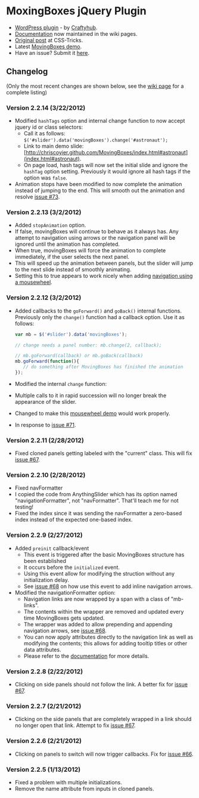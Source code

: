 # MoxingBoxes jQuery Plugin

* [WordPress plugin](http://wordpress.org/extend/plugins/movingboxes-wp/) - by [Craftyhub](https://github.com/craftyhub).
* [Documentation](https://github.com/chriscoyier/MovingBoxes/wiki) now maintained in the wiki pages.
* [Original post](http://css-tricks.com/moving-boxes/) at CSS-Tricks.
* Latest [MovingBoxes demo](http://chriscoyier.github.com/MovingBoxes).
* Have an issue? Submit it [here](https://github.com/chriscoyier/MovingBoxes/issues).

## Changelog

(Only the most recent changes are shown below, see the [wiki page](https://github.com/chriscoyier/MovingBoxes/wiki/Change-Log) for a complete listing)

### Version 2.2.14 (3/22/2012)

* Modified `hashTags` option and internal change function to now accept jquery id or class selectors:
  * Call it as follows: `$('#slider').data('movingBoxes').change('#astronaut');`
  * Link to main demo slide: [http://chriscoyier.github.com/MovingBoxes/index.html#astronaut](index.html#astronaut).
  * On page load, hash tags will now set the initial slide and ignore the `hashTag` option setting. Previously it would ignore all hash tags if the option was `false`.
* Animation stops have been modified to now complete the animation instead of jumping to the end. This will smooth out the animation and resolve [issue #73](https://github.com/chriscoyier/MovingBoxes/issues/73).

### Version 2.2.13 (3/2/2012)

* Added `stopAnimation` option.
 * If false, movingBoxes will continue to behave as it always has. Any attempt to navigation using arrows or the navigation panel will be ignored until the animation has completed.
 * When true, movingBoxes will force the animation to complete immediately, if the user selects the next panel.
 * This will speed up the animation between panels, but the slider will jump to the next slide instead of smoothly animating.
 * Setting this to true appears to work nicely when adding [navigation using a mousewheel](http://jsfiddle.net/Mottie/jMXx3/749/).

### Version 2.2.12 (3/2/2012)

* Added callbacks to the `goForward()` and `goBack()` internal functions. Previously only the `change()` function had a callback option. Use it as follows:

    ```javascript
    var mb = $('#slider').data('movingBoxes');

    // change needs a panel number: mb.change(2, callback);

    // mb.goForward(callback) or mb.goBack(callback)
    mb.goForward(function(){
       // do something after MovingBoxes has finished the animation
    });
    ```

* Modified the internal `change` function:
 * Multiple calls to it in rapid succession will no longer break the appearance of the slider.
 * Changed to make this [mousewheel demo](http://jsfiddle.net/Mottie/jMXx3/744/) would work properly.
 * In response to [issue #71](https://github.com/chriscoyier/MovingBoxes/issues/71).

### Version 2.2.11 (2/28/2012)

* Fixed cloned panels getting labeled with the "current" class. This will fix [issue #67](https://github.com/chriscoyier/MovingBoxes/issues/67).

### Version 2.2.10 (2/28/2012)

* Fixed navFormatter
 * I copied the code from AnythingSlider which has its option named "navigationFormatter", not "navFormatter". That'll teach me for not testing!
 * Fixed the index since it was sending the navFormatter a zero-based index instead of the expected one-based index.

### Version 2.2.9 (2/27/2012)

* Added `preinit` callback/event
  * This event is triggered after the basic MovingBoxes structure has been established
  * It occurs before the `initialized` event.
  * Using this event allow for modifying the struction without any initialization delay.
  * See [issue #68](https://github.com/chriscoyier/MovingBoxes/issues/68) on how use this event to add inline navigation arrows.
* Modified the navigationFormatter option:
  * Navigation links are now wrapped by a span with a class of "mb-links".
  * The contents within the wrapper are removed and updated every time MovingBoxes gets updated.
  * The wrapper was added to allow prepending and appending navigation arrows, see [issue #68](https://github.com/chriscoyier/MovingBoxes/issues/68).
  * You can now apply attributes directly to the navigation link as well as modifying the contents; this allows for adding tooltip titles or other data attributes.
  * Please refer to the [documentation](https://github.com/chriscoyier/MovingBoxes/wiki/Usage) for more details.

### Version 2.2.8 (2/22/2012)

* Clicking on side panels should not follow the link. A better fix for [issue #67](https://github.com/chriscoyier/MovingBoxes/issues/67).

### Version 2.2.7 (2/21/2012)

* Clicking on the side panels that are completely wrapped in a link should no longer open that link. Attempt to fix [issue #67](https://github.com/chriscoyier/MovingBoxes/issues/67).

### Version 2.2.6 (2/21/2012)

* Clicking on panels to switch will now trigger callbacks. Fix for [issue #66](https://github.com/chriscoyier/MovingBoxes/issues/66).

### Version 2.2.5 (1/13/2012)

* Fixed a problem with multiple initializations.
* Remove the name attribute from inputs in cloned panels.
